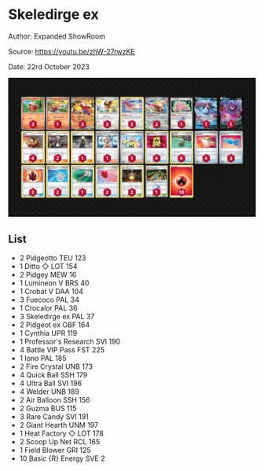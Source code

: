 # Skeledirge ex

Author: Expanded ShowRoom

Source: <https://youtu.be/zhW-27rwzKE>

Date: 22rd October 2023

![decklist](../../images/MEW/Skeledirge%20ex/1-%20Skeledirge%20ex.png)

## List

* 2 Pidgeotto TEU 123
* 1 Ditto ◇ LOT 154
* 2 Pidgey MEW 16
* 1 Lumineon V BRS 40
* 1 Crobat V DAA 104
* 3 Fuecoco PAL 34
* 1 Crocalor PAL 36
* 3 Skeledirge ex PAL 37
* 2 Pidgeot ex OBF 164
* 1 Cynthia UPR 119
* 1 Professor's Research SVI 190
* 4 Battle VIP Pass FST 225
* 1 Iono PAL 185
* 2 Fire Crystal UNB 173
* 4 Quick Ball SSH 179
* 4 Ultra Ball SVI 196
* 4 Welder UNB 189
* 2 Air Balloon SSH 156
* 2 Guzma BUS 115
* 3 Rare Candy SVI 191
* 2 Giant Hearth UNM 197
* 1 Heat Factory ◇ LOT 178
* 2 Scoop Up Net RCL 165
* 1 Field Blower GRI 125
* 10 Basic {R} Energy SVE 2
